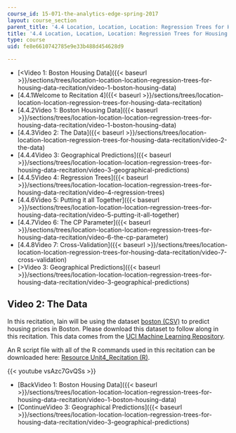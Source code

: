 ```yaml
---
course_id: 15-071-the-analytics-edge-spring-2017
layout: course_section
parent_title: '4.4 Location, Location, Location: Regression Trees for Housing Data  (Recitation)'
title: '4.4 Location, Location, Location: Regression Trees for Housing Data  (Recitation)'
type: course
uid: fe8e6610742785e9e33b488d454628d9

---
```


*   [<Video 1: Boston Housing Data]({{< baseurl >}}/sections/trees/location-location-location-regression-trees-for-housing-data-recitation/video-1-boston-housing-data)
*   [4.4.1Welcome to Recitation 4]({{< baseurl >}}/sections/trees/location-location-location-regression-trees-for-housing-data-recitation)
*   [4.4.2Video 1: Boston Housing Data]({{< baseurl >}}/sections/trees/location-location-location-regression-trees-for-housing-data-recitation/video-1-boston-housing-data)
*   [4.4.3Video 2: The Data]({{< baseurl >}}/sections/trees/location-location-location-regression-trees-for-housing-data-recitation/video-2-the-data)
*   [4.4.4Video 3: Geographical Predictions]({{< baseurl >}}/sections/trees/location-location-location-regression-trees-for-housing-data-recitation/video-3-geographical-predictions)
*   [4.4.5Video 4: Regression Trees]({{< baseurl >}}/sections/trees/location-location-location-regression-trees-for-housing-data-recitation/video-4-regression-trees)
*   [4.4.6Video 5: Putting it all Together]({{< baseurl >}}/sections/trees/location-location-location-regression-trees-for-housing-data-recitation/video-5-putting-it-all-together)
*   [4.4.7Video 6: The CP Parameter]({{< baseurl >}}/sections/trees/location-location-location-regression-trees-for-housing-data-recitation/video-6-the-cp-parameter)
*   [4.4.8Video 7: Cross-Validation]({{< baseurl >}}/sections/trees/location-location-location-regression-trees-for-housing-data-recitation/video-7-cross-validation)
*   [\>Video 3: Geographical Predictions]({{< baseurl >}}/sections/trees/location-location-location-regression-trees-for-housing-data-recitation/video-3-geographical-predictions)

Video 2: The Data
-----------------

In this recitation, Iain will be using the dataset [boston (CSV)](/coursemedia/15-071-the-analytics-edge-spring-2017/d4332a3056f44e1a1dec9600a31f21c8_boston.csv) to predict housing prices in Boston. Please download this dataset to follow along in this recitation. This data comes from the [UCI Machine Learning Repository](http://archive.ics.uci.edu/ml/index.php).

An R script file with all of the R commands used in this recitation can be downloaded here: [Resource Unit4\_Recitation (R)](/coursemedia/15-071-the-analytics-edge-spring-2017/07abfd3fd112a229c1bf1dbe9f454d98_Unit4_Recitation.R).

{{< youtube vsAzc7GvQSs >}}

*   [BackVideo 1: Boston Housing Data]({{< baseurl >}}/sections/trees/location-location-location-regression-trees-for-housing-data-recitation/video-1-boston-housing-data)
*   [ContinueVideo 3: Geographical Predictions]({{< baseurl >}}/sections/trees/location-location-location-regression-trees-for-housing-data-recitation/video-3-geographical-predictions)